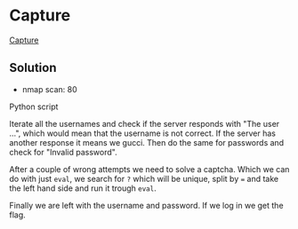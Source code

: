 # Capture

[Capture](https://tryhackme.com/room/capture)

## Solution

- nmap scan: 80

Python script

Iterate all the usernames and check if the server responds with "The user ...",
which would mean that the username is not correct. If the server has another
response it means we gucci. Then do the same for passwords and check for
"Invalid password".

After a couple of wrong attempts we need to solve a captcha. Which we can do
with just `eval`, we search for `?` which will be unique, split by `=` and take
the left hand side and run it trough `eval`.

Finally we are left with the username and password. If we log in we get the flag.
